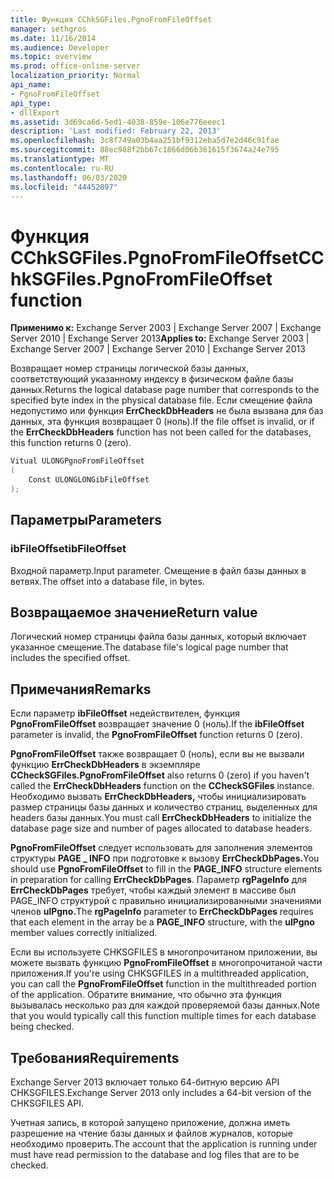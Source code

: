 ```yaml
---
title: Функция CChkSGFiles.PgnoFromFileOffset
manager: sethgros
ms.date: 11/16/2014
ms.audience: Developer
ms.topic: overview
ms.prod: office-online-server
localization_priority: Normal
api_name:
- PgnoFromFileOffset
api_type:
- dllExport
ms.assetid: 3d69ca6d-5ed1-4038-859e-106e776eeec1
description: 'Last modified: February 22, 2013'
ms.openlocfilehash: 3c8f749a03b4aa251bf9312eba5d7e2d46c91fae
ms.sourcegitcommit: 88ec988f2bb67c1866d06b361615f3674a24e795
ms.translationtype: MT
ms.contentlocale: ru-RU
ms.lasthandoff: 06/03/2020
ms.locfileid: "44452897"
---
```

# <a name="cchksgfilespgnofromfileoffset-function"></a><span data-ttu-id="6f70d-103">Функция CChkSGFiles.PgnoFromFileOffset</span><span class="sxs-lookup"><span data-stu-id="6f70d-103">CChkSGFiles.PgnoFromFileOffset function</span></span>

<span data-ttu-id="6f70d-104">**Применимо к:** Exchange Server 2003 | Exchange Server 2007 | Exchange Server 2010 | Exchange Server 2013</span><span class="sxs-lookup"><span data-stu-id="6f70d-104">**Applies to:** Exchange Server 2003 | Exchange Server 2007 | Exchange Server 2010 | Exchange Server 2013</span></span>
  
<span data-ttu-id="6f70d-105">Возвращает номер страницы логической базы данных, соответствующий указанному индексу в физическом файле базы данных.</span><span class="sxs-lookup"><span data-stu-id="6f70d-105">Returns the logical database page number that corresponds to the specified byte index in the physical database file.</span></span> <span data-ttu-id="6f70d-106">Если смещение файла недопустимо или функция **ErrCheckDbHeaders** не была вызвана для баз данных, эта функция возвращает 0 (ноль).</span><span class="sxs-lookup"><span data-stu-id="6f70d-106">If the file offset is invalid, or if the **ErrCheckDbHeaders** function has not been called for the databases, this function returns 0 (zero).</span></span> 
  
```cs
Vitual ULONGPgnoFromFileOffset  
(
    Const ULONGLONGibFileOffset
);

```

## <a name="parameters"></a><span data-ttu-id="6f70d-107">Параметры</span><span class="sxs-lookup"><span data-stu-id="6f70d-107">Parameters</span></span>

### <a name="ibfileoffset"></a><span data-ttu-id="6f70d-108">ibFileOffset</span><span class="sxs-lookup"><span data-stu-id="6f70d-108">ibFileOffset</span></span>
  
<span data-ttu-id="6f70d-109">Входной параметр.</span><span class="sxs-lookup"><span data-stu-id="6f70d-109">Input parameter.</span></span> <span data-ttu-id="6f70d-110">Смещение в файл базы данных в ветвях.</span><span class="sxs-lookup"><span data-stu-id="6f70d-110">The offset into a database file, in bytes.</span></span>
    
## <a name="return-value"></a><span data-ttu-id="6f70d-111">Возвращаемое значение</span><span class="sxs-lookup"><span data-stu-id="6f70d-111">Return value</span></span>

<span data-ttu-id="6f70d-112">Логический номер страницы файла базы данных, который включает указанное смещение.</span><span class="sxs-lookup"><span data-stu-id="6f70d-112">The database file's logical page number that includes the specified offset.</span></span>
  
## <a name="remarks"></a><span data-ttu-id="6f70d-113">Примечания</span><span class="sxs-lookup"><span data-stu-id="6f70d-113">Remarks</span></span>

<span data-ttu-id="6f70d-114">Если параметр **ibFileOffset** недействителен, функция **PgnoFromFileOffset** возвращает значение 0 (ноль).</span><span class="sxs-lookup"><span data-stu-id="6f70d-114">If the **ibFileOffset** parameter is invalid, the **PgnoFromFileOffset** function returns 0 (zero).</span></span> 
  
<span data-ttu-id="6f70d-115">**PgnoFromFileOffset** также возвращает 0 (ноль), если вы не вызвали функцию **ErrCheckDbHeaders** в экземпляре **CCheckSGFiles.**</span><span class="sxs-lookup"><span data-stu-id="6f70d-115">**PgnoFromFileOffset** also returns 0 (zero) if you haven't called the **ErrCheckDbHeaders** function on the **CCheckSGFiles** instance.</span></span> <span data-ttu-id="6f70d-116">Необходимо вызвать **ErrCheckDbHeaders,** чтобы инициализировать размер страницы базы данных и количество страниц, выделенных для headers базы данных.</span><span class="sxs-lookup"><span data-stu-id="6f70d-116">You must call **ErrCheckDbHeaders** to initialize the database page size and number of pages allocated to database headers.</span></span> 
  
<span data-ttu-id="6f70d-117">**PgnoFromFileOffset** следует использовать для заполнения элементов структуры **PAGE \_ INFO** при подготовке к вызову **ErrCheckDbPages.**</span><span class="sxs-lookup"><span data-stu-id="6f70d-117">You should use **PgnoFromFileOffset** to fill in the **PAGE\_INFO** structure elements in preparation for calling **ErrCheckDbPages**.</span></span> <span data-ttu-id="6f70d-118">Параметр **rgPageInfo** для **ErrCheckDbPages** требует, чтобы каждый  элемент в массиве был PAGE_INFO структурой с правильно инициализированными значениями членов **ulPgno.**</span><span class="sxs-lookup"><span data-stu-id="6f70d-118">The **rgPageInfo** parameter to **ErrCheckDbPages** requires that each element in the array be a **PAGE_INFO** structure, with the **ulPgno** member values correctly initialized.</span></span> 
  
<span data-ttu-id="6f70d-119">Если вы используете CHKSGFILES в многопрочитаном приложении, вы можете вызвать функцию **PgnoFromFileOffset** в многопрочитаной части приложения.</span><span class="sxs-lookup"><span data-stu-id="6f70d-119">If you're using CHKSGFILES in a multithreaded application, you can call the **PgnoFromFileOffset** function in the multithreaded portion of the application.</span></span> <span data-ttu-id="6f70d-120">Обратите внимание, что обычно эта функция вызывалась несколько раз для каждой проверяемой базы данных.</span><span class="sxs-lookup"><span data-stu-id="6f70d-120">Note that you would typically call this function multiple times for each database being checked.</span></span> 
  
## <a name="requirements"></a><span data-ttu-id="6f70d-121">Требования</span><span class="sxs-lookup"><span data-stu-id="6f70d-121">Requirements</span></span>

<span data-ttu-id="6f70d-122">Exchange Server 2013 включает только 64-битную версию API CHKSGFILES.</span><span class="sxs-lookup"><span data-stu-id="6f70d-122">Exchange Server 2013 only includes a 64-bit version of the CHKSGFILES API.</span></span>
  
<span data-ttu-id="6f70d-123">Учетная запись, в которой запущено приложение, должна иметь разрешение на чтение базы данных и файлов журналов, которые необходимо проверить.</span><span class="sxs-lookup"><span data-stu-id="6f70d-123">The account that the application is running under must have read permission to the database and log files that are to be checked.</span></span>
  

